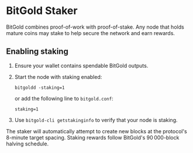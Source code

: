 BitGold Staker
==============

BitGold combines proof-of-work with proof-of-stake. Any node that holds
mature coins may stake to help secure the network and earn rewards.

## Enabling staking

1. Ensure your wallet contains spendable BitGold outputs.
2. Start the node with staking enabled:

   ```
   bitgoldd -staking=1
   ```

   or add the following line to `bitgold.conf`:

   ```
   staking=1
   ```
3. Use `bitgold-cli getstakinginfo` to verify that your node is staking.

The staker will automatically attempt to create new blocks at the protocol's
8-minute target spacing. Staking rewards follow BitGold's 90 000-block halving
schedule.

